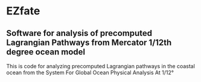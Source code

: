 # EZfate
## Software for analysis of precomputed Lagrangian Pathways from Mercator 1/12th degree ocean model

This is code for analyzing precomputed Lagrangian pathways in the coastal ocean from the  System For Global Ocean Physical Analysis At 1/12°
